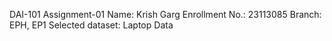 DAI-101 Assignment-01 
Name: Krish Garg 
Enrollment No.: 23113085
Branch: EPH, EP1
Selected dataset: Laptop Data 
